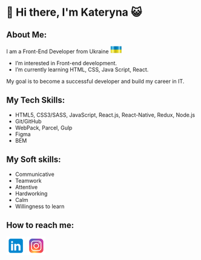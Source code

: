 # 👋 Hi there, I'm Kateryna :smiley_cat:

## About Me:
 
 I am a Front-End Developer from Ukraine ![Ukraine](https://github.com/CatarinaLeon/project-react-Wristwatches/blob/master/src/images/Ukraine.png)
 
- I’m interested in Front-end development.
- I’m currently learning HTML, CSS, Java Script, React.
  
 My goal is to become a successful developer and build my career in IT.
 
## My Tech Skills:
* HTML5, CSS3/SASS, JavaScript, React.js, React-Native, Redux, Node.js
* Git/GitHub
* WebPack, Parcel, Gulp
* Figma
* BEM

## My Soft skills:
* Communicative
* Teamwork
* Attentive
* Hardworking
* Calm
* Willingness to learn

## How to reach me:
[![linkedin](https://github.com/CatarinaLeon/project-react-Wristwatches/blob/master/src/images/icons8.png)](https://www.linkedin.com/in/vasylieva-kateryna/) 
[![instagram](https://github.com/CatarinaLeon/project-react-Wristwatches/blob/master/src/images/icons9.png)](https://www.instagram.com/catarina_leon/)
